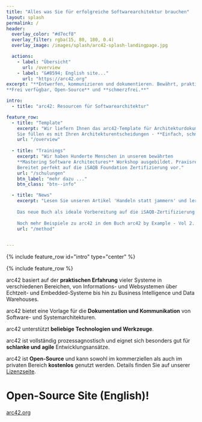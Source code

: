```yaml
---
title: "Alles was Sie für erfolgreiche Softwarearchitektur brauchen"
layout: splash
permalink: /
header:
  overlay_color: "#d7ecf8"
  overlay_filter: rgba(15, 80, 180, 0.4)
  overlay_image: /images/splash/arc42-splash-landingpage.jpg

  actions: 
    - label: "Übersicht"
      url: /overview
    - label: "&#8594; English site..."
      url: "https://arc42.org"
excerpt: "**Entwerfen, kommunizieren und dokumentieren. Bewährt, praktisch und pragmatisch**.
**Frei verfügbar, Open-Source** und **schmerzfrei.**"

intro:
  - title: "arc42: Resourcen für Softwarearchitektur"

feature_row:
  - title: "Template"
    excerpt: "Wir liefern Ihnen das arc42-Template für Architekturdokumentation - **Open Source, pragmatisch, kostenfrei**.
    Sie füllen es mit Ihren Architekturentscheidungen - **Einfach, schmerzlos, rasch**."
    url: "/overview"
    
  - title: "Trainings"
    excerpt: "Wir haben Hunderte Menschen in unserem bewährten
    **Mastering Software Architectures** Workshop ausgebildet. Praxisrelevant, effektiv und nachhaltig.
    Bereitet perfekt auf die iSAQB Foundation Zertifizierung vor."
    url: "/schulungen"
    btn_label: "mehr dazu ..."
    btn_class: "btn--info"

  - title: "News"
    excerpt: "Lesen Sie unseren Artikel 'Handeln statt jammern' und lernen Sie mehr über das iSAQB Advanced Modul REQ4ARC.</br>
    
    Das neue Buch als ideale Vorbereitung auf die iSAQB-Zertifizierung: Software Architecture Foundation.</br>
    
    Noch mehr Beispiele zu arc42 in dem Buch arc42 by Example - Vol 2. Embedded Systems and IoT"</br>
    url: "/method"
    

---
```


{% include feature_row id="intro" type="center" %}

{% include feature_row %}

arc42 basiert auf der **praktischen Erfahrung** vieler Systeme in verschiedenen Bereichen, von Informations- und Websystemen über Echtzeit- und Embedded-Systeme bis hin zu Business Intelligence und Data Warehouses.

arc42 bietet eine Vorlage für die **Dokumentation und Kommunikation** von Software- und Systemarchitekturen.

arc42 unterstützt **beliebige Technologien und Werkzeuge**.

arc42 ist vollständig prozessagnostisch und eignet sich besonders gut für **schlanke und agile** Entwicklungsansätze.

arc42 ist **Open-Source** und kann sowohl im kommerziellen als auch im privaten Bereich **kostenlos** genutzt werden. Details finden Sie auf unserer [Lizenzseite](/license).



# Open-Source Site (English)!

<a href="https://arc42.org" class="btn btn--success">arc42.org</a>
